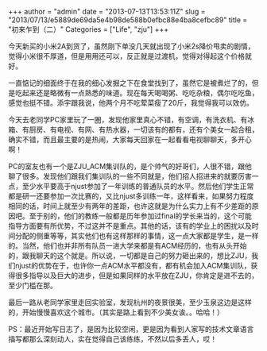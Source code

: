 +++
author = "admin"
date = "2013-07-13T13:53:11Z"
slug = "2013/07/13/e5889de69da5e4b98de588b0efbc88e4ba8cefbc89"
title = "初来乍到（二）"
Categories = ["Life", "zju"]
+++

今天新买的小米2A到货了，虽然刚下单没几天就出现了小米2s降价甩卖的剧情，觉得小米很不厚道，但是用用还可以，反正就是过渡机，觉得对得起这个价格就好。

一直惦记的细面终于在我的细心发掘之下在食堂找到了，虽然它是被煮烂了的，但是吃起来还是略微有一点熟悉的味道。现在每天喝喝粥、吃吃杂粮，偶尔吃吃鱼，感觉也挺不错。添宇跟我说，他两个月不吃荤菜瘦了20斤，我觉得我可以效仿。

今天去老同学PC家里玩了一圈，发现他家里真心不错，有空调，有洗衣机、有冰箱、有厨房、有电视、有网、有热水器，一切该有的都有，还有个美女一起合租，确实不错，而且最主要的是热闹，大家每天回家在一起看看电视聊聊天，多开心啊！

PC的室友也有一个是ZJU_ACM集训队的，是个帅气的好哥们，人很不错，跟他聊了很多。发现他们跟我们集训队的一些不同就是，他们招人招进来的就要厉害一点，至少水平要高于njust参加了一年训练的普通队员的水平。然后他们学生正常都是研一还要参加一次比赛的，又比njust多训练一年，这样看来，如果努力程度相同的话，时间上就至少有两年的差距，也许这就是为什么实力上有不少差距的原因吧。至于别的，他们的教练一般都是历年参加过final的学长来当的，这个可能指导方面要有所优势，不过这并不是重点。其他的话，该有的学业上的困扰以及时间分配的侧重等等，其实他们也有这样那样的事情，这一点大家都是学生，是一样的。当然，他们也并非所有队员一进大学来都是有ACM经历的，也有从头开始的，跟我聊天的这个就是。所以说，一切都是自己的努力砸出来的，想比ZJU，我们njust的优势在于，也许你一点ACM水平都没有，都有机会加入ACM集训队，获得很多指导以及巨大的进步，但是如果同样的水平放在ZJU，你肯定是进不去的，至少门槛在那。

最后一路从老同学家里走回实验室，发现杭州的夜景很美，至少玉泉这边是这样的，开始慢慢喜欢这个城市。（其实是路上看到不少美女诶。。哈哈！）

PS：最近开始写日志了，是因为比较空闲，更是因为看到人家写的技术文章语言描写都那么深刻动人，实在觉得自己该练练，不然以后多丢人，哎！
